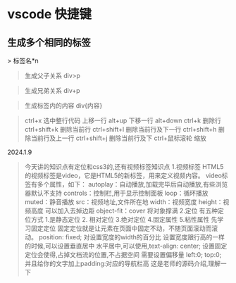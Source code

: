 <h1>vscode 快捷键</h1>

<h2>生成多个相同的标签</h2>
> 标签名*n

> 生成父子关系
> div>p

> 生成兄弟关系
> div+p

> 生成标签内的内容
> div{内容}



> ctrl+x 选中整行代码
> 上移一行 alt+up
> 下移一行 alt+down
> ctrl+k 删除行
> ctrl+shift+k 删除当前行
> ctrl+shift+l 删除当前行及下一行
> ctrl+shift+h 删除当前行及上一行
> ctrl+shift+j 删除当前行及下
> ctrl+鼠标滚轮 缩放

2024.1.9

> 今天讲的知识点有定位和css3的,还有视频标签知识点
> 1.视频标签
> HTML5的视频标签是video，它是HTML5的新标签，用来定义视频内容。
> video标签有多个属性，如下：
> autoplay：自动播放,加载完毕后自动播放,有些浏览器默认不支持
> controls：控制栏,用于显示控制面板
> loop：循环播放
> muted：静音播放
> src：视频地址,文件所在地
> width：视频宽度 height：视频高度
> 可以加入去掉边距
> object-fit：cover  将对象撑满
> 2.定位
> 有五种定位方式
> 1.是静态定位 2. 相对定位 3.绝对定位 4.固定属性 5.粘性属性
> 先学习固定定位
> 固定定位就是让元素在页面中固定不动，不随页面滚动而滚动。
> position: fixed;
> 对设置宽度的width的百分比
> 设置宽度跟行高的一样的时候,可以设置垂直居中
> 水平居中,可以使用,text-align: center;
> 设置固定定位会使得,占掉文档流的位置,不占据空间
> 需要设置偏移量 left:0; top:0;
> 并且给你的文字加上padding:对应的导航栏高
> 这是老师的源码介绍,理解一下<!DOCTYPE html>
<html lang="en">
<head>
    <meta charset="UTF-8">
    <meta name="viewport" content="width=device-width, initial-scale=1.0">
    <title>Document</title>
    <style>
        /* CSS定位模式有5种,分别是 */
        /* 静态定位 */
        /* 相对定位 */
        /* 绝对定位 */
        /* 固定定位 */
        /* 粘性定位 */
 
 
        /* 我们现在先学习固定定位, 固定能够实现让被固定定位的元素,固定在页面中某个位置, 不随页面的滚动而固定 一般顶部导航栏或者侧边栏会使用到 */
 
        *{
            margin: 0;
            padding: 0;
        }
        body{
            padding-top: 40px;
        }
        .header{
            background: pink;
            /* 设置固定定位,固定定位以后的元素,会脱离标准文档流,不占位置 */
            position:fixed;
            /* 设置偏移量 */
            left: 0;
            top: 0;
            /* 设置宽度 */
            width: 100%;
            /* 设置高度 */
            height: 40px;
            /* 设置行高的取值跟高度的取值一样的时候,就可以实现单行文字垂直居中 */
            line-height: 40px;
            /* 水平方向内容居中 */
            text-align: center;
        }
        .main{
            background:orange;
        }
        .main p{
            height: 50px;
            line-height: 50px;
            background: lightgreen;
            margin-bottom: 10px;
        }
        .sliderbar{
            background: skyblue;
            /* 固定定位 */
            position: fixed;
            /* 偏移量 */
            right: 0;
            top:50%;
 
            width: 200px;
            height: 300px;
            /* 为了让元素可以在垂直方向上居中,我们设置了top:50%以后,还需要设置margin-top的值为负高度的一半 */
            margin-top: -150px;
        }
    </style>
</head>
<body>
    <div class="header">我是顶部导航栏</div>
    <div class="main">
        <!-- p{我是main层里面p段落$}*100 -->
        <p>我是main层里面p段落1</p>
        <p>我是main层里面p段落2</p>
        <p>我是main层里面p段落3</p>
        <p>我是main层里面p段落4</p>
        <p>我是main层里面p段落5</p>
        <p>我是main层里面p段落6</p>
        <p>我是main层里面p段落7</p>
        <p>我是main层里面p段落8</p>
        <p>我是main层里面p段落9</p>
        <p>我是main层里面p段落10</p>
        <p>我是main层里面p段落11</p>
        <p>我是main层里面p段落12</p>
        <p>我是main层里面p段落13</p>
        <p>我是main层里面p段落14</p>
        <p>我是main层里面p段落15</p>
        <p>我是main层里面p段落16</p>
        <p>我是main层里面p段落17</p>
        <p>我是main层里面p段落18</p>
        <p>我是main层里面p段落19</p>
        <p>我是main层里面p段落20</p>
        <p>我是main层里面p段落21</p>
        <p>我是main层里面p段落22</p>
        <p>我是main层里面p段落23</p>
        <p>我是main层里面p段落24</p>
        <p>我是main层里面p段落25</p>
        <p>我是main层里面p段落26</p>
        <p>我是main层里面p段落27</p>
        <p>我是main层里面p段落28</p>
        <p>我是main层里面p段落29</p>
        <p>我是main层里面p段落30</p>
        <p>我是main层里面p段落31</p>
        <p>我是main层里面p段落32</p>
        <p>我是main层里面p段落33</p>
        <p>我是main层里面p段落34</p>
        <p>我是main层里面p段落35</p>
        <p>我是main层里面p段落36</p>
        <p>我是main层里面p段落37</p>
        <p>我是main层里面p段落38</p>
        <p>我是main层里面p段落39</p>
        <p>我是main层里面p段落40</p>
        <p>我是main层里面p段落41</p>
        <p>我是main层里面p段落42</p>
        <p>我是main层里面p段落43</p>
        <p>我是main层里面p段落44</p>
        <p>我是main层里面p段落45</p>
        <p>我是main层里面p段落46</p>
        <p>我是main层里面p段落47</p>
        <p>我是main层里面p段落48</p>
        <p>我是main层里面p段落49</p>
        <p>我是main层里面p段落50</p>
        <p>我是main层里面p段落51</p>
        <p>我是main层里面p段落52</p>
        <p>我是main层里面p段落53</p>
        <p>我是main层里面p段落54</p>
        <p>我是main层里面p段落55</p>
        <p>我是main层里面p段落56</p>
        <p>我是main层里面p段落57</p>
        <p>我是main层里面p段落58</p>
        <p>我是main层里面p段落59</p>
        <p>我是main层里面p段落60</p>
        <p>我是main层里面p段落61</p>
        <p>我是main层里面p段落62</p>
        <p>我是main层里面p段落63</p>
        <p>我是main层里面p段落64</p>
        <p>我是main层里面p段落65</p>
        <p>我是main层里面p段落66</p>
        <p>我是main层里面p段落67</p>
        <p>我是main层里面p段落68</p>
        <p>我是main层里面p段落69</p>
        <p>我是main层里面p段落70</p>
        <p>我是main层里面p段落71</p>
        <p>我是main层里面p段落72</p>
        <p>我是main层里面p段落73</p>
        <p>我是main层里面p段落74</p>
        <p>我是main层里面p段落75</p>
        <p>我是main层里面p段落76</p>
        <p>我是main层里面p段落77</p>
        <p>我是main层里面p段落78</p>
        <p>我是main层里面p段落79</p>
        <p>我是main层里面p段落80</p>
        <p>我是main层里面p段落81</p>
        <p>我是main层里面p段落82</p>
        <p>我是main层里面p段落83</p>
        <p>我是main层里面p段落84</p>
        <p>我是main层里面p段落85</p>
        <p>我是main层里面p段落86</p>
        <p>我是main层里面p段落87</p>
        <p>我是main层里面p段落88</p>
        <p>我是main层里面p段落89</p>
        <p>我是main层里面p段落90</p>
        <p>我是main层里面p段落91</p>
        <p>我是main层里面p段落92</p>
        <p>我是main层里面p段落93</p>
        <p>我是main层里面p段落94</p>
        <p>我是main层里面p段落95</p>
        <p>我是main层里面p段落96</p>
        <p>我是main层里面p段落97</p>
        <p>我是main层里面p段落98</p>
        <p>我是main层里面p段落99</p>
        <p>我是main层里面p段落100</p>
    </div>
    <div class="sliderbar">我是侧边栏,嘻嘻嘻</div>
</body>
</html>
> top:50% 是在那条线的50%,不是盒子的50% 可以使用(负高度)margin-top:-150%;,使得能够垂直居中,px同理

这个比较重要,毕竟自己一直还没掌握完全
> css定位 子绝父相 就是子元素绝对定位,父元素用相对定位,定位的意思就是子元素在父元素内进行定位,定位的意思就是定在某个位置上
子元素要绝对定位,不能跑出父元素出去
position: absolute;
然后要调整位置可以设置偏移量
比如top botton left right, 偏移量设置的时候,优先级是top和left,数字的取值可以使用css单位

父元素相对定位
position: relative;
然后子元素就跑不出父元素,

如果top50% left50%
其实是在顶点处50% 要让其在中间,要用成margin-top:-50% margin-left:-75%
就是子元素的宽高的一半
	
这个是设置堆叠顺序,z-index:谁越大谁在上面


absolute是绝对定位
relative是相对定位

元素的显示和隐藏
display:none   隐藏元素
display:block  显示元素

display:flex  是弹性布局,是为了最大限度填充空间

css过度属性
transition : 需要过渡的css属性名称 加上过渡所需事件
过渡所需时间表示s,1000ms=1s
加上all 代表着全部属性过渡

css3过渡动画
@keyframes name{
from{
从什么属性
	}
to{
到什么属性
	}
}	
使用动画
animation : name:动画名称 duration: timing-function delay-interaion-count direction fill-mode;
linear 表示动画变化时动画变化时匀速的
infinite 表示无限次动画的意思
alternate 表示需要反向动画  有两个参数
(交替动画)


css伪元素选择器的使用
第一个是before  会在标签内容前面添加一个行内元素,通过content属性设置行内元素
第二个是after   这个是在标签内容后面添加内容
   需要注意的是前面添加两个::
注意: 双标签才有标签元素,所以只有双标签才可以使用者两个伪元素

css变形
transform
transform的取值有好多个
比如tranlate是平移 rotate旋转 skew倾斜 scale 缩放
transform移动距离的取值可以是数值带css单位或者是百分比,允许负值
这个比较好,毕竟通过定位,容易在修改子元素的宽度和高度的时候,同时发生变化,但是通过平移的时候,就不用考虑还要去修改偏移量

旋转rotato 通过在transform: rotato(数值带deg单位,可以理解为度数,1true代表360deg)   还有正值代表顺时针,负值代表逆时针


变形属性最好带上过渡 tansition 不然看不出效果

如果是变形中的缩放 scale->scaleX/Y  (数值不带单位,允许负值)
缩放中有对应的xy轴,需要注意   scale(数值,数值)
注意:1是原来的大小
图片溢出隐藏overform:hidden

css实现单行文本出现省略号
三句代码
1. white-spacn: nowrap
2. overflow: hidden
3. text-overflow: ellipsis


display:不能用transition进行过渡,因为对display隐藏元素的时候,会对元素位置清除掉,导致无法正确显示
所以进行遮罩效果的时候,应该使用成opacity:0实现透明度实现元素的隐藏,还占据位置


小结:css3过渡属性并不是支持所有的css属性的变化,比如display就不支持过渡


span不能设置宽高
但是可以通过display:inline-block转成行内块,一行能够显示多个块级元素,并且可以设置宽高

字体图标就是一种特殊的字体,可打出不同字体
用阿里字体图标矢量库


HTML 之前自己写的



css
/* 展示页 */
/* start */
.main {
    visibility: visible;
}

.main.warp {
    background-color: rgba(17, 17, 17, 0.8);
}

/* 背景视频 */
/* start */
@media screen and (max-width: 1280px) {
    .main .warp .poster {
        width: 1280px;
    }
}

.main .warp .poster {
    position: relative;
    height: 100%;
    overflow: hidden;
}

.main .warp .poster #bgwrap {
    display: flex;
    justify-content: center;
    align-items: center;
    background: #fcf9fe;
}

.main .warp .poster #bgwarp .video {
    position: fixed;
    width: auto;
    height: auto;
    min-width: 100%;
    min-height: 100%;
    z-index: -10;
    object-fit: cover;
}

/* .main .warp .video {
    position: fixed;
    width: auto;
    height: auto;
    min-width: 100%;
    min-height: 100%;
    z-index: -10;
} */

.main .warp .poster .sign .poster_video_entry{
    width: 356px;
    height: 76px;
    background: url("/img/play-bg.png") no-repeat center center;
    margin-bottom: 20px;
}

.main .warp .poster .sign .poster_video_entry .poster_video{
    position: relative;
    display: block;
    margin: 14px auto 0;
    width: 48px;
    height: 48px;
    border-radius: 50%;
    border: 0;
    background: #fff;
    font-size: 0;
    cursor: pointer;
    outline: none;
    transition: background 0.2s linear;
}

.main .warp .poster .sign .poster_video_entry .poster_video::before{
    content: '';
    display: block;
    position: absolute;
    left: 50%;
    top: 50%;
    z-index: 1;
    width: 28px;
    height: 28px;
    transform: (-50%,-50%);
    background: url("/img/play-inner.png") no-repeat;
    background-position: center top;
}

/* end */

/* 版权声明 */
/* start */
p{
    display: block;
    margin-block-start: 1em;
    margin-block-end: 1em;
    margin-inline-start: 0px;
    margin-inline-end: 0px;
}

.main .warp .poster .sign .footer-texts {
    color: white;
    font-size: 16px;
    line-height: 24px;
    bottom: 20px;
    position: absolute;
    left: 20px;
}

/* end */

/* 下载盒子 */
/* start */
img {
    overflow-clip-margin: content-box;
    overflow: clip;
}

.main .warp .poster .sign {
    z-index: 5;
    display: flex;
    flex-direction: column;
    align-items: center;
    justify-content: flex-end;
    position: absolute;
    top: 0;
    bottom: 0;
    left: 0;
    right: 0;
    box-sizing: border-box;
}

.main .warp .poster .sign .mian-ys-download-pc {
    flex-shrink: 0;
    margin: 20px;
    height: 125px;
}

.main .warp .poster .sign .mian-ys-download-pc .main-ys-download-pc_box-download {
    display: flex;
    justify-content: space-between;
    margin: 0 auto;
    width: 622px;
    height: 100%;
    align-items: center;
}

.main .warp .poster .sign .main-ys-download-pc_box-download .main-ys-download-pc_qrcode {
    position: relative;
    width: 94px;
    height: 94px;
}

.main .warp .poster .sign .main-ys-download-pc_box-download .main-ys-download-pc_qrcode .main-ys-download-pc_qrcode_icon {
    position: absolute;
    left: 50%;
    top: 33px;
    transform: translateX(-50%);
    z-index: 1;
    width: 30px;
    height: 30px;
    border: 2px solid #475e7d;
    border-radius: 4px
}

.main .warp .poster .sign .main-ys-download-pc_box-download .main-ys-download-pc_qrcode .main-ys-download-pc_qrcode_code {
    width: 100%;
    display: block;
}

.main .warp .poster .sign .main-ys-download-pc_box-download .main-ys-download-pc-cloudys {
    display: block;
    cursor: pointer;
    flex-shrink: 0;
}

.main .warp .poster .sign .main-ys-download-pc_box-download .main-ys-download-pc-cloudys:first-child {
    display: block;
}

.main .warp .poster .sign .main-ys-download-pc_box-download .main-ys-download-pc-cloudys:last-child {
    display: none;
}

.main .warp .poster .sign .main-ys-download-pc_box-download .main-ys-download-pc-cloudys img {
    width: 100%;
    height: 100%;
    object-fit: cover;
}

.main .warp .poster .sign .main-ys-download-pc_group {
    display: flex;
    flex-direction: column;
    justify-content: space-between;
    align-items: center;
    height: 95px
}

.main .warp .poster .sign .mian-ys-download-pc .main-ys-download-pc_group .main-ys-download-pc-group-btn-sm {
    width: 155px;
    height: 44px;
}

.main .warp .poster .sign .mian-ys-download-pc .main-ys-download-pc_group .main-ys-download-pc-group-btn-sm img {
    width: 100%;
    height: 100%;
    object-fit: cover;
}

.main .warp .poster .sign .mian-ys-download-pc .main-ys-download-pc_group .main-ys-download-pc-group-btn-sm:first-child {
    display: block;
}

.main .warp .poster .sign .mian-ys-download-pc .main-ys-download-pc_group .main-ys-download-pc-group-btn-sm:last-child {
    display: none;
}

.main .warp .poster .sign .mian-ys-download-pc .main-ys-download-pc_box-download .main-ys-download-pc-group-btn-lg {
    width: 95px;
    height: 95px;
}

/* end */